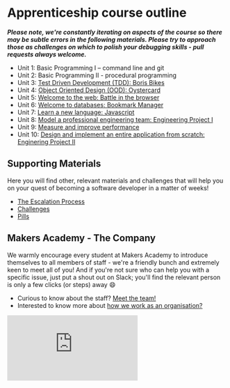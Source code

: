 # Apprenticeship course outline

***Please note, we're constantly iterating on aspects of the course so there may be subtle errors in the following materials.  Please try to approach those as challenges on which to polish your debugging skills - pull requests always welcome.***

* Unit 1: Basic Programming I – command line and git
* Unit 2: Basic Programming II - procedural programming
* Unit 3: [Test Driven Development (TDD): Boris Bikes](boris_bikes/0_challenge_map.md)
* Unit 4: [Object Oriented Design (OOD): Oystercard](oystercard/README.md)
* Unit 5: [Welcome to the web: Battle in the browser](intro_to_the_web)
* Unit 6: [Welcome to databases: Bookmark Manager](bookmark_manager/00_challenge_map.md)
* Unit 7: [Learn a new language: Javascript](thermostat/README.md)
* Unit 8: [Model a professional engineering team: Engineering Project I](engineering_projects/README.md)
* Unit 9: [Measure and improve performance](individual_challenges/README.md)
* Unit 10: [Design and implement an entire application from scratch: Enginering Project II](final_projects/README.md)

## Supporting Materials

Here you will find other, relevant materials and challenges that will help you on your quest of becoming a software developer in a matter of weeks!

- [The Escalation Process](https://github.com/makersacademy/course/blob/29a5e4a3c1776d32eda8f3ee55edc1dd124b05ba/pills/escalation_process.md)
- [Challenges](https://github.com/makersacademy/course/blob/master/challenges/challenges.md)
- [Pills](https://github.com/makersacademy/course/blob/master/pills.md)

## Makers Academy - The Company

We warmly encourage every student at Makers Academy to introduce themselves to all members of staff - we're a friendly bunch and extremely keen to meet all of you! And if you're not sure who can help you with a specific issue, just put a shout out on Slack; you'll find the relevant person is only a few clicks (or steps) away :smile:

- Curious to know about the staff? [Meet the team!](http://www.makersacademy.com/team/)
- Interested to know more about [how we work as an organisation?](https://blog.makersacademy.com/search?q=management)


![Tracking pixel](https://githubanalytics.herokuapp.com/course/apprenticeships_course_outline.md)
